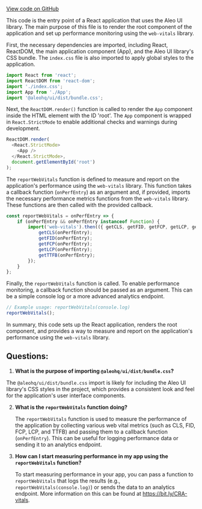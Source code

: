 [View code on GitHub](https://github.com/AleoHQ/aleo/website/src/index.js)

This code is the entry point of a React application that uses the Aleo UI library. The main purpose of this file is to render the root component of the application and set up performance monitoring using the `web-vitals` library.

First, the necessary dependencies are imported, including React, ReactDOM, the main application component (App), and the Aleo UI library's CSS bundle. The `index.css` file is also imported to apply global styles to the application.

```javascript
import React from 'react';
import ReactDOM from 'react-dom';
import './index.css';
import App from './App';
import '@aleohq/ui/dist/bundle.css';
```

Next, the `ReactDOM.render()` function is called to render the `App` component inside the HTML element with the ID 'root'. The `App` component is wrapped in `React.StrictMode` to enable additional checks and warnings during development.

```javascript
ReactDOM.render(
  <React.StrictMode>
    <App />
  </React.StrictMode>,
  document.getElementById('root')
);
```

The `reportWebVitals` function is defined to measure and report on the application's performance using the `web-vitals` library. This function takes a callback function (`onPerfEntry`) as an argument and, if provided, imports the necessary performance metrics functions from the `web-vitals` library. These functions are then called with the provided callback.

```javascript
const reportWebVitals = onPerfEntry => {
    if (onPerfEntry && onPerfEntry instanceof Function) {
        import('web-vitals').then(({ getCLS, getFID, getFCP, getLCP, getTTFB }) => {
            getCLS(onPerfEntry);
            getFID(onPerfEntry);
            getFCP(onPerfEntry);
            getLCP(onPerfEntry);
            getTTFB(onPerfEntry);
        });
    }
};
```

Finally, the `reportWebVitals` function is called. To enable performance monitoring, a callback function should be passed as an argument. This can be a simple console log or a more advanced analytics endpoint.

```javascript
// Example usage: reportWebVitals(console.log)
reportWebVitals();
```

In summary, this code sets up the React application, renders the root component, and provides a way to measure and report on the application's performance using the `web-vitals` library.
## Questions: 
 1. **What is the purpose of importing `@aleohq/ui/dist/bundle.css`?**

   The `@aleohq/ui/dist/bundle.css` import is likely for including the Aleo UI library's CSS styles in the project, which provides a consistent look and feel for the application's user interface components.

2. **What is the `reportWebVitals` function doing?**

   The `reportWebVitals` function is used to measure the performance of the application by collecting various web vital metrics (such as CLS, FID, FCP, LCP, and TTFB) and passing them to a callback function (`onPerfEntry`). This can be useful for logging performance data or sending it to an analytics endpoint.

3. **How can I start measuring performance in my app using the `reportWebVitals` function?**

   To start measuring performance in your app, you can pass a function to `reportWebVitals` that logs the results (e.g., `reportWebVitals(console.log)`) or sends the data to an analytics endpoint. More information on this can be found at https://bit.ly/CRA-vitals.